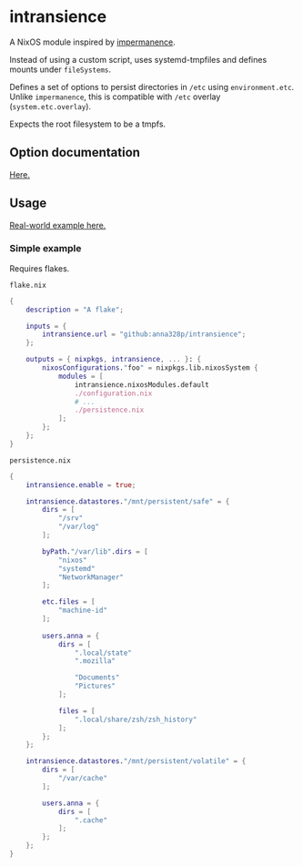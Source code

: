 # intransience

A NixOS module inspired by [impermanence].

Instead of using a custom script, uses systemd-tmpfiles and defines mounts under `fileSystems`.

Defines a set of options to persist directories in `/etc` using `environment.etc`. Unlike `impermanence`, this is compatible with `/etc` overlay (`system.etc.overlay`).

Expects the root filesystem to be a tmpfs.

## Option documentation

[Here.](https://anna328p.github.io/intransience/)

## Usage

[Real-world example here.](https://github.com/anna328p/configuration.nix/tree/main/common/impermanent)

### Simple example

Requires flakes.

`flake.nix`  
```nix
{
    description = "A flake";

    inputs = {
        intransience.url = "github:anna328p/intransience";
    };

    outputs = { nixpkgs, intransience, ... }: {
        nixosConfigurations."foo" = nixpkgs.lib.nixosSystem {
            modules = [
                intransience.nixosModules.default
                ./configuration.nix
                # ...
                ./persistence.nix
            ];
        };
    };
}
```

`persistence.nix`  
```nix
{
    intransience.enable = true;

    intransience.datastores."/mnt/persistent/safe" = {
        dirs = [
            "/srv"
            "/var/log"
        ];

        byPath."/var/lib".dirs = [
            "nixos"
            "systemd"
            "NetworkManager"
        ];

        etc.files = [
            "machine-id"
        ];
        
        users.anna = {
            dirs = [
                ".local/state"
                ".mozilla"

                "Documents"
                "Pictures"
            ];

            files = [
                ".local/share/zsh/zsh_history"
            ];
        };
    };

    intransience.datastores."/mnt/persistent/volatile" = {
        dirs = [
            "/var/cache"
        ];

        users.anna = {
            dirs = [
                ".cache"
            ];
        };
    };
}
```

[impermanence]: https://github.com/nix-community/impermanence
